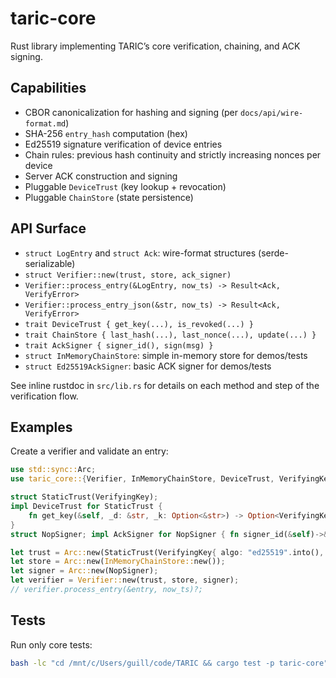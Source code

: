 # taric-core

Rust library implementing TARIC’s core verification, chaining, and ACK signing.

## Capabilities

- CBOR canonicalization for hashing and signing (per `docs/api/wire-format.md`)
- SHA-256 `entry_hash` computation (hex)
- Ed25519 signature verification of device entries
- Chain rules: previous hash continuity and strictly increasing nonces per device
- Server ACK construction and signing
- Pluggable `DeviceTrust` (key lookup + revocation)
- Pluggable `ChainStore` (state persistence)

## API Surface

- `struct LogEntry` and `struct Ack`: wire-format structures (serde-serializable)
- `struct Verifier::new(trust, store, ack_signer)`
- `Verifier::process_entry(&LogEntry, now_ts) -> Result<Ack, VerifyError>`
- `Verifier::process_entry_json(&str, now_ts) -> Result<Ack, VerifyError>`
- `trait DeviceTrust { get_key(...), is_revoked(...) }`
- `trait ChainStore { last_hash(...), last_nonce(...), update(...) }`
- `trait AckSigner { signer_id(), sign(msg) }`
- `struct InMemoryChainStore`: simple in-memory store for demos/tests
- `struct Ed25519AckSigner`: basic ACK signer for demos/tests

See inline rustdoc in `src/lib.rs` for details on each method and step of the verification flow.

## Examples

Create a verifier and validate an entry:
```rust
use std::sync::Arc;
use taric_core::{Verifier, InMemoryChainStore, DeviceTrust, VerifyingKey, AckSigner};

struct StaticTrust(VerifyingKey);
impl DeviceTrust for StaticTrust {
    fn get_key(&self, _d: &str, _k: Option<&str>) -> Option<VerifyingKey> { Some(self.0.clone()) }
}
struct NopSigner; impl AckSigner for NopSigner { fn signer_id(&self)->&'static str{"server"} fn sign(&self,m:&[u8])->Vec<u8>{m.to_vec()} }

let trust = Arc::new(StaticTrust(VerifyingKey{ algo: "ed25519".into(), key: vec![0;32], key_id: Some("001".into()) }));
let store = Arc::new(InMemoryChainStore::new());
let signer = Arc::new(NopSigner);
let verifier = Verifier::new(trust, store, signer);
// verifier.process_entry(&entry, now_ts)?;
```

## Tests

Run only core tests:
```bash
bash -lc "cd /mnt/c/Users/guill/code/TARIC && cargo test -p taric-core"
```
